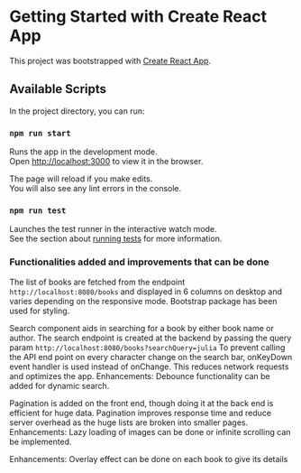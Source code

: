 # Getting Started with Create React App

This project was bootstrapped with [Create React App](https://github.com/facebook/create-react-app).

## Available Scripts

In the project directory, you can run:

### `npm run start`

Runs the app in the development mode.\
Open [http://localhost:3000](http://localhost:3000) to view it in the browser.

The page will reload if you make edits.\
You will also see any lint errors in the console.

### `npm run test`

Launches the test runner in the interactive watch mode.\
See the section about [running tests](https://facebook.github.io/create-react-app/docs/running-tests) for more information.

### Functionalities added and improvements that can be done
The list of books are fetched from the endpoint `http://localhost:8080/books` and displayed in 6 columns on desktop and varies depending on the responsive mode. Bootstrap package has been used for styling.

Search component aids in searching for a book by either book name or author.
The search endpoint is created at the backend by passing the query param `http://localhost:8080/books?searchQuery=julia`
To prevent calling the API end point on every character change on the search bar, onKeyDown event handler is used instead of onChange. This reduces network requests and optimizes the app.
Enhancements: Debounce functionality can be added for dynamic search.

Pagination is added on the front end, though doing it at the back end is efficient for huge data.
Pagination improves response time and reduce server overhead as the huge lists are broken into smaller pages.
Enhancements: Lazy loading of images can be done or infinite scrolling can be implemented.

Enhancements: Overlay effect can be done on each book to give its details 





